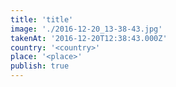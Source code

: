 ```yaml
---
title: 'title'
image: './2016-12-20_13-38-43.jpg'
takenAt: '2016-12-20T12:38:43.000Z'
country: '<country>'
place: '<place>'
publish: true
---
```

